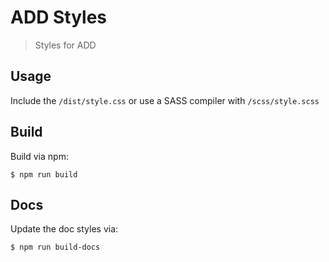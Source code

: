 # ADD Styles
> Styles for ADD


## Usage

Include the `/dist/style.css` or use a SASS compiler with `/scss/style.scss`


## Build

Build via npm:

```
$ npm run build
```


## Docs

Update the doc styles via:

```
$ npm run build-docs
```
